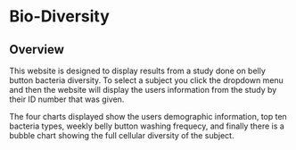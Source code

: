 # Bio-Diversity

## Overview

This website is designed to display results from a study done on belly button bacteria diversity. To select a subject you click the dropdown menu and then the website will display the users information from the study by their ID number that was given. 

The four charts displayed show the users demographic information, top ten bacteria types, weekly belly button washing frequecy, and finally there is a bubble chart showing the full cellular diversity of the subject.
